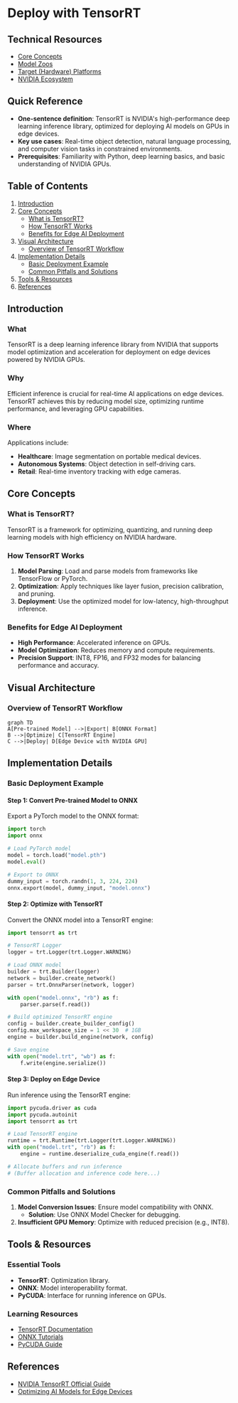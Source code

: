 # Deploy with TensorRT 

## Technical Resources
- [Core Concepts](../../../concepts/frameworks/tensorRT)
- [Model Zoos](https://github.com/afondiel/Edge-AI-Model-Zoo)
- [Target (Hardware) Platforms](https://github.com/afondiel/Edge-AI-Platforms)
- [NVIDIA Ecosystem](../../../industry-applications/nvidia-ecosystem)

## Quick Reference  
- **One-sentence definition**: TensorRT is NVIDIA's high-performance deep learning inference library, optimized for deploying AI models on GPUs in edge devices.  
- **Key use cases**: Real-time object detection, natural language processing, and computer vision tasks in constrained environments.  
- **Prerequisites**: Familiarity with Python, deep learning basics, and basic understanding of NVIDIA GPUs.  

## Table of Contents  
1. [Introduction](#introduction)
2. [Core Concepts](#core-concepts)
   - [What is TensorRT?](#what-is-tensorrt)
   - [How TensorRT Works](#how-tensorrt-works)
   - [Benefits for Edge AI Deployment](#benefits-for-edge-ai-deployment)
3. [Visual Architecture](#visual-architecture)
   - [Overview of TensorRT Workflow](#overview-of-tensorrt-workflow)
4. [Implementation Details](#implementation-details)
   - [Basic Deployment Example](#basic-deployment-example)
   - [Common Pitfalls and Solutions](#common-pitfalls-and-solutions)
5. [Tools & Resources](#tools--resources)
6. [References](#references)

## Introduction  
### What  
TensorRT is a deep learning inference library from NVIDIA that supports model optimization and acceleration for deployment on edge devices powered by NVIDIA GPUs.  

### Why  
Efficient inference is crucial for real-time AI applications on edge devices. TensorRT achieves this by reducing model size, optimizing runtime performance, and leveraging GPU capabilities.  

### Where  
Applications include:  
- **Healthcare**: Image segmentation on portable medical devices.  
- **Autonomous Systems**: Object detection in self-driving cars.  
- **Retail**: Real-time inventory tracking with edge cameras.  

## Core Concepts  
### What is TensorRT?  
TensorRT is a framework for optimizing, quantizing, and running deep learning models with high efficiency on NVIDIA hardware.

### How TensorRT Works  
1. **Model Parsing**: Load and parse models from frameworks like TensorFlow or PyTorch.  
2. **Optimization**: Apply techniques like layer fusion, precision calibration, and pruning.  
3. **Deployment**: Use the optimized model for low-latency, high-throughput inference.  

### Benefits for Edge AI Deployment  
- **High Performance**: Accelerated inference on GPUs.  
- **Model Optimization**: Reduces memory and compute requirements.  
- **Precision Support**: INT8, FP16, and FP32 modes for balancing performance and accuracy.  

## Visual Architecture  
### Overview of TensorRT Workflow  
```mermaid
graph TD
A[Pre-trained Model] -->|Export| B[ONNX Format]
B -->|Optimize| C[TensorRT Engine]
C -->|Deploy| D[Edge Device with NVIDIA GPU]
```

## Implementation Details  
### Basic Deployment Example  
#### Step 1: Convert Pre-trained Model to ONNX  
Export a PyTorch model to the ONNX format:  
```python
import torch
import onnx

# Load PyTorch model
model = torch.load("model.pth")
model.eval()

# Export to ONNX
dummy_input = torch.randn(1, 3, 224, 224)
onnx.export(model, dummy_input, "model.onnx")
```

#### Step 2: Optimize with TensorRT  
Convert the ONNX model into a TensorRT engine:  
```python
import tensorrt as trt

# TensorRT Logger
logger = trt.Logger(trt.Logger.WARNING)

# Load ONNX model
builder = trt.Builder(logger)
network = builder.create_network()
parser = trt.OnnxParser(network, logger)

with open("model.onnx", "rb") as f:
    parser.parse(f.read())

# Build optimized TensorRT engine
config = builder.create_builder_config()
config.max_workspace_size = 1 << 30  # 1GB
engine = builder.build_engine(network, config)

# Save engine
with open("model.trt", "wb") as f:
    f.write(engine.serialize())
```

#### Step 3: Deploy on Edge Device  
Run inference using the TensorRT engine:  
```python
import pycuda.driver as cuda
import pycuda.autoinit
import tensorrt as trt

# Load TensorRT engine
runtime = trt.Runtime(trt.Logger(trt.Logger.WARNING))
with open("model.trt", "rb") as f:
    engine = runtime.deserialize_cuda_engine(f.read())

# Allocate buffers and run inference
# (Buffer allocation and inference code here...)
```

### Common Pitfalls and Solutions  
1. **Model Conversion Issues**: Ensure model compatibility with ONNX.  
   - **Solution**: Use ONNX Model Checker for debugging.  
2. **Insufficient GPU Memory**: Optimize with reduced precision (e.g., INT8).  

## Tools & Resources  
### Essential Tools  
- **TensorRT**: Optimization library.  
- **ONNX**: Model interoperability format.  
- **PyCUDA**: Interface for running inference on GPUs.  

### Learning Resources  
- [TensorRT Documentation](https://docs.nvidia.com/deeplearning/tensorrt)  
- [ONNX Tutorials](https://onnx.ai)  
- [PyCUDA Guide](https://documen.tician.de/pycuda)  

## References  
- [NVIDIA TensorRT Official Guide](https://docs.nvidia.com/deeplearning/tensorrt)  
- [Optimizing AI Models for Edge Devices](https://arxiv.org/abs/edge-ai)  

